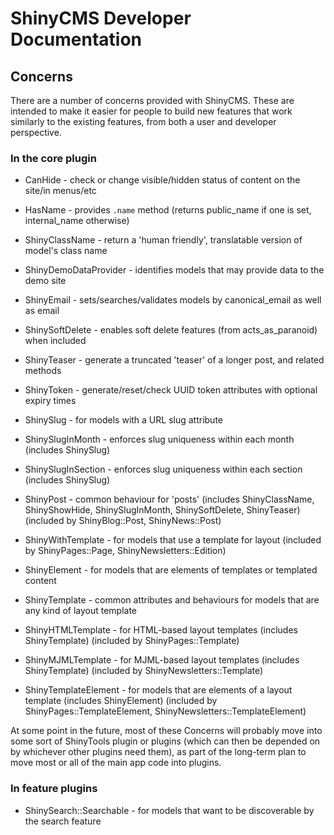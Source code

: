 # ShinyCMS Developer Documentation

## Concerns

There are a number of concerns provided with ShinyCMS. These are intended to make it easier for people to build new features that work similarly to the existing features, from both a user and developer perspective.

### In the core plugin

* CanHide               - check or change visible/hidden status of content on the site/in menus/etc
* HasName               - provides `.name` method (returns public_name if one is set, internal_name otherwise)
* ShinyClassName        - return a 'human friendly', translatable version of model's class name
* ShinyDemoDataProvider - identifies models that may provide data to the demo site
* ShinyEmail            - sets/searches/validates models by canonical_email as well as email
* ShinySoftDelete       - enables soft delete features (from acts_as_paranoid) when included
* ShinyTeaser           - generate a truncated 'teaser' of a longer post, and related methods
* ShinyToken            - generate/reset/check UUID token attributes with optional expiry times

* ShinySlug          - for models with a URL slug attribute
* ShinySlugInMonth   - enforces slug uniqueness within each month   (includes ShinySlug)
* ShinySlugInSection - enforces slug uniqueness within each section (includes ShinySlug)

* ShinyPost - common behaviour for 'posts' (includes ShinyClassName, ShinyShowHide, ShinySlugInMonth, ShinySoftDelete, ShinyTeaser) (included by ShinyBlog::Post, ShinyNews::Post)

* ShinyWithTemplate - for models that use a template for layout (included by ShinyPages::Page, ShinyNewsletters::Edition)
* ShinyElement      - for models that are elements of templates or templated content

* ShinyTemplate     - common attributes and behaviours for models that are any kind of layout template
* ShinyHTMLTemplate - for HTML-based layout templates (includes ShinyTemplate) (included by ShinyPages::Template)
* ShinyMJMLTemplate - for MJML-based layout templates (includes ShinyTemplate) (included by ShinyNewsletters::Template)
* ShinyTemplateElement - for models that are elements of a layout template (includes ShinyElement) (included by ShinyPages::TemplateElement, ShinyNewsletters::TemplateElement)

At some point in the future, most of these Concerns will probably move into some sort of ShinyTools plugin or plugins (which can then be depended on by whichever other plugins need them), as part of the long-term plan to move most or all of the main app code into plugins.

### In feature plugins

* ShinySearch::Searchable - for models that want to be discoverable by the search feature
